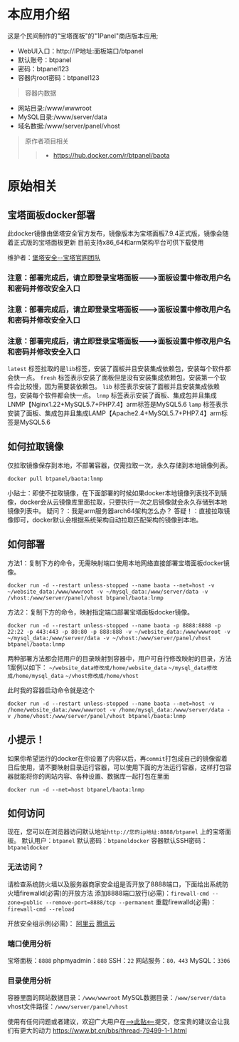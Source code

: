 
# 本应用介绍
这是个民间制作的"宝塔面板"的"1Panel"商店版本应用;

- WebUI入口：http://IP地址:面板端口/btpanel
- 默认账号：btpanel
- 密码：btpanel123
- 容器内root密码：btpanel123

> 容器内数据
- 网站目录:/www/wwwroot
- MySQL目录:/www/server/data
- 域名数据:/www/server/panel/vhost


> 原作者项目相关
>> - https://hub.docker.com/r/btpanel/baota



# 原始相关
## 宝塔面板docker部署

此docker镜像由堡塔安全官方发布，镜像版本为宝塔面板7.9.4正式版，镜像会随着正式版的宝塔面板更新
目前支持x86_64和arm架构平台可供下载使用

维护者：[堡塔安全--宝塔官网团队](https://www.bt.cn/bbs/thread-79499-1-1.html)

### 注意：部署完成后，请立即登录宝塔面板--->面板设置中修改用户名和密码并修改安全入口

### 注意：部署完成后，请立即登录宝塔面板--->面板设置中修改用户名和密码并修改安全入口

### 注意：部署完成后，请立即登录宝塔面板--->面板设置中修改用户名和密码并修改安全入口

`latest` 标签拉取的是`lib`标签，安装了面板并且安装集成依赖包，安装每个软件都会快一点。
`fresh` 标签表示安装了面板但是没有安装集成依赖包，安装第一个软件会比较慢，因为需要装依赖包。
`lib` 标签表示安装了面板并且安装集成依赖包，安装每个软件都会快一点。
`lnmp` 标签表示安装了面板、集成包并且集成LNMP【Nginx1.22+MySQL5.7+PHP7.4】arm标签是MySQL5.6
`lamp` 标签表示安装了面板、集成包并且集成LAMP【Apache2.4+MySQL5.7+PHP7.4】arm标签是MySQL5.6

## 如何拉取镜像

仅拉取镜像保存到本地，不部署容器，仅需拉取一次，永久存储到本地镜像列表。
```
docker pull btpanel/baota:lnmp
```
小贴士：即使不拉取镜像，在下面部署的时候如果docker本地镜像列表找不到镜像，docker会从云镜像库里面拉取，只要执行一次之后镜像就会永久存储到本地镜像列表中。
疑问？：我是arm服务器arch64架构怎么办？
答疑！：直接拉取镜像即可，docker默认会根据系统架构自动拉取匹配架构的镜像到本地。

## 如何部署

方法1：复制下方的命令，无需映射端口使用本地网络直接部署宝塔面板docker镜像。

```
docker run -d --restart unless-stopped --name baota --net=host -v ~/website_data:/www/wwwroot -v ~/mysql_data:/www/server/data -v /vhost:/www/server/panel/vhost btpanel/baota:lnmp
```

方法2：复制下方的命令，映射指定端口部署宝塔面板docker镜像。
```
docker run -d --restart unless-stopped --name baota -p 8888:8888 -p 22:22 -p 443:443 -p 80:80 -p 888:888 -v ~/website_data:/www/wwwroot -v ~/mysql_data:/www/server/data -v ~/vhost:/www/server/panel/vhost btpanel/baota:lnmp
```

两种部署方法都会把用户的目录映射到容器中，用户可自行修改映射的目录，方法1案例以如下：
`~/website_data修改成/home/website_data`
`~/mysql_data修改成/home/mysql_data`
`~/vhost修改成/home/vhost`

此时我的容器启动命令就是这个
```
docker run -d --restart unless-stopped --name baota --net=host -v /home/website_data:/www/wwwroot -v /home/mysql_data:/www/server/data -v /home/vhost:/www/server/panel/vhost btpanel/baota:lnmp
```

## 小提示！

如果你希望运行的docker在你设置了内容以后，再`commit`打包成自己的镜像留着日后使用，请不要映射目录运行容器，可以使用下面的方法运行容器，这样打包容器就能将你的网站内容、各种设置、数据库一起打包在里面
```
docker run -d --net=host btpanel/baota:lnmp
```

## 如何访问

现在，您可以在浏览器访问默认地址`http://您的ip地址:8888/btpanel` 上的宝塔面板。
默认用户：`btpanel`
默认密码：`btpaneldocker`
容器默认SSH密码：`btpaneldocker`

### 无法访问？

请检查系统防火墙以及服务器商家安全组是否开放了8888端口，下面给出系统防火墙firewalld(必需)的开放方法
添加8888端口放行(必需)：`firewall-cmd --zone=public --remove-port=8888/tcp --permanent`
重载firewalld(必需)：`firewall-cmd --reload`

开放安全组示例(必需)：
[阿里云](https://www.bt.cn/bbs/thread-75887-1-1.html)
[腾讯云](https://www.bt.cn/bbs/thread-61042-1-1.html)

### 端口使用分析

宝塔面板：`8888`
phpmyadmin：`888`
SSH：`22`
网站服务：`80，443`
MySQL：`3306`

### 目录使用分析

容器里面的网站数据目录：`/www/wwwroot`
MySQL数据目录：`/www/server/data`
vhost文件路径：`/www/server/panel/vhost`

使用有任何问题或者建议，欢迎广大用户在[-->此贴<--](https://www.bt.cn/bbs/thread-79499-1-1.html)提交，您宝贵的建议会让我们有更大的动力 https://www.bt.cn/bbs/thread-79499-1-1.html

